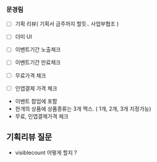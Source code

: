
### 문경림

- [ ] 기획 리뷰( 기획서 금주까지 할듯.. 사업부협조 )
- [ ] 더미 UI 
- [ ] 이벤트기간 노출체크
- [ ] 이벤트기간 만료체크
- [ ] 무료가격 체크
- [ ] 인앱결제 가격 체크



- 이벤트 팝업에  포함
- 한개의 상품에 상품종류는 3개 맥스. ( 1개, 2개, 3개 지정가능)
- 무료, 인앱결제가격 체크



## 기획리뷰 질문
- visiblecount 어떻게 할지 ?